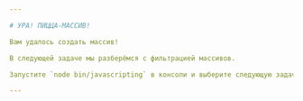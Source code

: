 ```yaml
---

# УРА! ПИЦЦА-МАССИВ!

Вам удалось создать массив!

В следующей задаче мы разберёмся с фильтрацией массивов.

Запустите `node bin/javascripting` в консоли и выберите следующую задачу.

---
```

